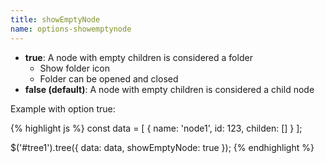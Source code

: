 ```yaml
---
title: showEmptyNode
name: options-showemptynode
---
```


* **true**: A node with empty children is considered a folder
    * Show folder icon
    * Folder can be opened and closed
* **false (default)**: A node with empty children is considered a child node

Example with option true:

{% highlight js %}
const data = [
    {
        name: 'node1',
        id: 123,
        childen: []
    }
];

$('#tree1').tree({
    data: data,
    showEmptyNode: true
});
{% endhighlight %}
